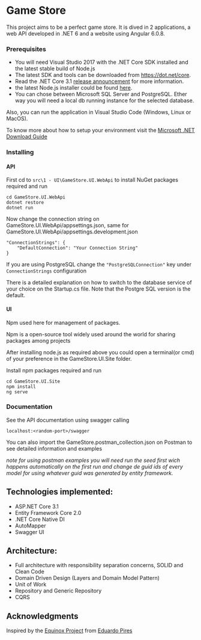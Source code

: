 # Game Store

This project aims to be a perfect game store. It is dived in 2 applications, a web API developed in .NET 6 and a website using Angular 6.0.8. 

### Prerequisites

- You will need Visual Studio 2017 with the .NET Core SDK installed and the latest stable build of Node.js
- The latest SDK and tools can be downloaded from https://dot.net/core. 
- Read the .NET Core 3.1 [release announcement](https://blogs.msdn.microsoft.com/dotnet/2017/08/14/announcing-net-core-2-0/) for more information.
- the latest Node.js installer could be found [here](https://nodejs.org/en/).
- You can chose between Microsoft SQL Server and PostgreSQL. Ether way you will need a local db running instance for the selected database.

Also, you can run the application in Visual Studio Code (Windows, Linux or MacOS).

To know more about how to setup your environment visit the [Microsoft .NET Download Guide](https://www.microsoft.com/net/download)

### Installing

#### API

First cd to ``` src\1 - UI\GameStore.UI.WebApi ``` to install NuGet packages required and run

```
cd GameStore.UI.WebApi
dotnet restore
dotnet run
```

Now change the connection string on GameStore.UI.WebApi/appsettings.json, 
same for GameStore.UI.WebApi/appsettings.development.json

```
"ConnectionStrings": {
    "DefaultConnection": "Your Connection String"
}
```

If you are using PostgreSQL change the ```"PostgreSQLConnection"``` key under ```ConnectionStrings``` configuration

There is a detailed explanation on how to switch to the database service of your choice on the Startup.cs file. Note that the Postgre SQL version is the default.

#### UI

Npm used here for management of packages.

Npm is a open-source tool widely used around the world for sharing packages among projects

After installing node.js as required above you could open a terminal(or cmd) of your preference
in the GameStore.UI.Site folder.

Install npm packages required and run

```
cd GameStore.UI.Site
npm install
ng serve
```

### Documentation

See the API documentation using swagger calling

```
localhost:<random-port>/swagger
```

You can also import the GameStore.postman_collection.json on Postman to see detailed information and examples

*note for using postman examples you will need run the seed first wich happens automatically on the first run*
*and change de guid ids of every model for using whatever guid was generated by entity framework.*

## Technologies implemented:

- ASP.NET Core 3.1
- Entity Framework Core 2.0
- .NET Core Native DI
- AutoMapper
- Swagger UI

## Architecture:

- Full architecture with responsibility separation concerns, SOLID and Clean Code
- Domain Driven Design (Layers and Domain Model Pattern)
- Unit of Work
- Repository and Generic Repository
- CQRS

## Acknowledgments

Inspired by the [Equinox Project](https://github.com/EduardoPires/EquinoxProject) from [Eduardo Pires](http://www.eduardopires.net.br/)
